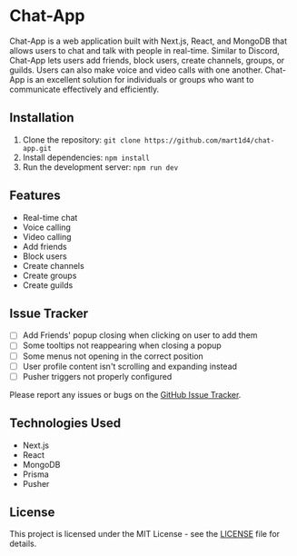 # Chat-App

Chat-App is a web application built with Next.js, React, and MongoDB that allows users to chat and talk with people in real-time. Similar to Discord, Chat-App lets users add friends, block users, create channels, groups, or guilds. Users can also make voice and video calls with one another. Chat-App is an excellent solution for individuals or groups who want to communicate effectively and efficiently.

## Installation

1. Clone the repository: `git clone https://github.com/mart1d4/chat-app.git`
2. Install dependencies: `npm install`
3. Run the development server: `npm run dev`

## Features

-   Real-time chat
-   Voice calling
-   Video calling
-   Add friends
-   Block users
-   Create channels
-   Create groups
-   Create guilds

## Issue Tracker

-   [ ] Add Friends' popup closing when clicking on user to add them
-   [ ] Some tooltips not reappearing when closing a popup
-   [ ] Some menus not opening in the correct position
-   [ ] User profile content isn't scrolling and expanding instead
-   [ ] Pusher triggers not properly configured

Please report any issues or bugs on the [GitHub Issue Tracker](https://github.com/mart1d4/chat-app/issues).

## Technologies Used

-   Next.js
-   React
-   MongoDB
-   Prisma
-   Pusher

## License

This project is licensed under the MIT License - see the [LICENSE](LICENSE) file for details.
